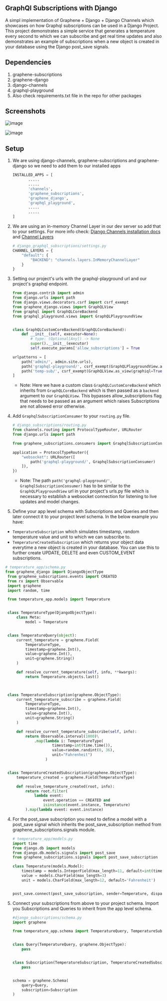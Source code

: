 ## GraphQl Subscriptions with Django
A simpl implementation of Graphene + Django + Django Channels which showcases on how Graphql subscriptions can be used in a Django Project. This project demonstrates a simple service that generates a temperature every second to which we can subscribe and get real time updates and also demonstrates an example of subscriptions when a new object is created in your database using the Django post_save signals.

## Dependencies

1. graphene-subscriptions
2. graphene-django
3. django-channels
4. graphql-playground
5. Also check requirements.txt file in the repo for other packages


## Screenshots

![image](https://user-images.githubusercontent.com/16799932/77150402-cda72a00-6ab9-11ea-8701-c5a2127ed3ef.png)

![image](https://user-images.githubusercontent.com/16799932/77150298-96d11400-6ab9-11ea-815f-15f44c50f664.gif)




## Setup

1. We are using django-channels, graphene-subscriptions and graphene-django so we need to add them to our installed apps
   ```python
   INSTALLED_APPS = [
          .....
          .....
          'channels',
          'graphene_subscriptions',
          'graphene_django',
          'graphql_playground',
          .....
          .....
   ]
   ```
   
2. We are using an in-memory Channel Layer in our dev server so add that to your settings. For more info check: [Django Channels installation docs](https://channels.readthedocs.io/en/latest/installation.html) and [Channel Layers](https://channels.readthedocs.io/en/latest/topics/channel_layers.html)   
   

    ```python
    # django_graphql_subscriptions/settings.py
    CHANNEL_LAYERS = {
        "default": {
            "BACKEND": "channels.layers.InMemoryChannelLayer"
        }
    }
    ```
    
  
3. Setting our project's urls with the graphql-playground url and our project's graphql endpoint.

    ```python
    from django.contrib import admin
    from django.urls import path
    from django.views.decorators.csrf import csrf_exempt
    from graphene_django.views import GraphQLView
    from graphql import GraphQLCoreBackend
    from graphql_playground.views import GraphQLPlaygroundView


    class GraphQLCustomCoreBackend(GraphQLCoreBackend):
        def __init__(self, executor=None):
            # type: (Optional[Any]) -> None
            super().__init__(executor)
            self.execute_params['allow_subscriptions'] = True

    urlpatterns = [
        path('admin/', admin.site.urls),
        path('graphql-playground/', csrf_exempt(GraphQLPlaygroundView.as_view())),
        path('temp-sub/', csrf_exempt(GraphQLView.as_view(graphiql=True, backend=GraphQLCustomCoreBackend()))),
    ]
    ``` 
    * Note: Here we have a custom class `GraphQLCustomCoreBackend` which inherits from `GraphQLCoreBackend` which is then         passed as a `backend` argument to our `GraphQLView`. This bypasses allow_subscriptions flag that needs to be passed as an     argument which raises Subscriptions are not allowed error otherwise.
    
    

2. Add `GraphqlSubscriptionConsumer` to your `routing.py` file.

    ```python
    # django_subscriptions/routing.py
    from channels.routing import ProtocolTypeRouter, URLRouter
    from django.urls import path 

    from graphene_subscriptions.consumers import GraphqlSubscriptionConsumer

    application = ProtocolTypeRouter({
        "websocket": URLRouter([
            path('graphql-playground/', GraphqlSubscriptionConsumer)
        ]),
    })
    ```
    * Note: The path `path('graphql-playground/', GraphqlSubscriptionConsumer)` has to be similar to the                          `GraphQLPlaygroundView` url in your project's urls.py file which is necessary to establish a websocket connection for           listening to live updates and model changes.
    
    
3. Define your app level schema with Subscriptions and Queries and then later connect it to your project level schema. In the below example you have:
  - `TemperatureSubscription` which simulates timestamp, random temperature value and unit to which we can subscribe to. 
  - `TemperatureCreatedSubscription` which returns your object data everytime a new object is created in your database. You       can use this to further create UPDATE, DELETE and even CUSTOM_EVENT subscriptions.

   ```python
   # temperature_app/schema.py
   from graphene_django import DjangoObjectType
    from graphene_subscriptions.events import CREATED
    from rx import Observable
    import graphene
    import random, time

    from temperature_app.models import Temperature


    class TemperatureType(DjangoObjectType):
        class Meta:
            model = Temperature


    class TemperatureQuery(object):
        current_temperature = graphene.Field(
            TemperatureType,
            timestamp=graphene.Int(),
            value=graphene.Int(),
            unit=graphene.String()
        )

        def resolve_current_temperature(self, info, **kwargs):
            return Temperature.objects.last()
                    


    class TemperatureSubscription(graphene.ObjectType):
        current_temperature_subscribe = graphene.Field(
            TemperatureType,
            timestamp=graphene.Int(),
            value=graphene.Int(),
            unit=graphene.String()
        )

        def resolve_current_temperature_subscribe(self, info):
            return Observable.interval(1000)\
                .map(lambda i: TemperatureType(
                        timestamp=int(time.time()),
                        value=random.randint(0, 36),
                        unit="Fahrenheit")
                     )


    class TemperatureCreatedSubscription(graphene.ObjectType):
        temperature_created = graphene.Field(TemperatureType)

        def resolve_temperature_created(root, info):
            return root.filter(
                lambda event:
                    event.operation == CREATED and
                    isinstance(event.instance, Temperature)
            ).map(lambda event: event.instance)
   ``` 

4. For the post_save subscription you need to define a model with a post_save signal which inherits the post_save_subscription method from graphene_subscriptions.signals module.

    ```python
    # temperature_app/models.py
    import time
    from django.db import models
    from django.db.models.signals import post_save
    from graphene_subscriptions.signals import post_save_subscription

    class Temperature(models.Model):
        timestamp = models.IntegerField(max_length=11, default=int(time.time()))
        value = models.CharField(max_length=3)
        unit = models.CharField(max_length=12, default='Fahrenheit')


    post_save.connect(post_save_subscription, sender=Temperature, dispatch_uid="temperature_post_save")
    ```

5. Connect your subscriptions from above to your project schema. Import you Subscriptions and Queries to inherit from the app level schema.

    ```python
    #django_subscriptions/schema.py
    import graphene

    from temperature_app.schema import TemperatureQuery, TemperatureSubscription, TemperatureCreatedSubscription


    class Query(TemperatureQuery, graphene.ObjectType):
        pass


    class Subscription(TemperatureSubscription, TemperatureCreatedSubscription, graphene.ObjectType):
        pass


    schema = graphene.Schema(
        query=Query,
        subscription=Subscription
    )
    ```
